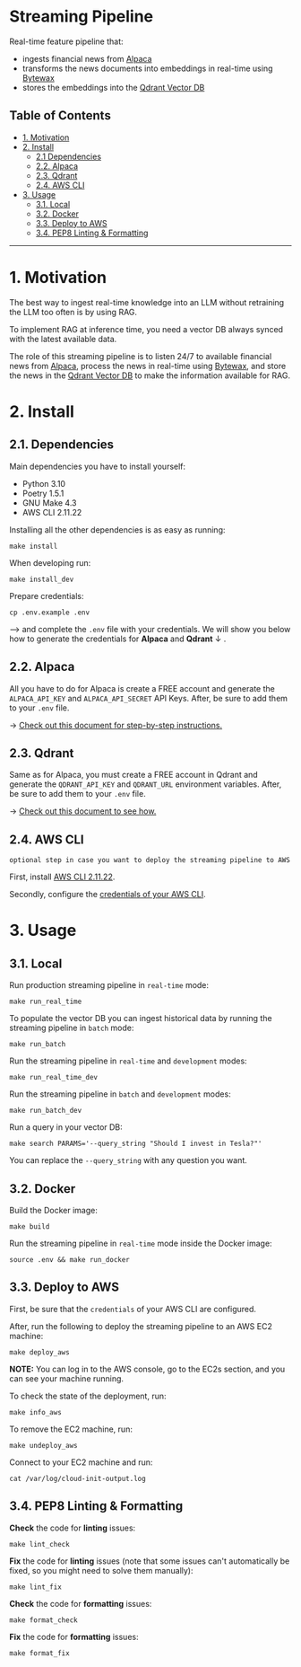 # Streaming Pipeline

Real-time feature pipeline that:
- ingests financial news from [Alpaca](https://alpaca.markets/docs/api-references/market-data-api/news-data/)
- transforms the news documents into embeddings in real-time using [Bytewax](https://github.com/bytewax/bytewax?utm_source=thepauls&utm_medium=partner&utm_content=github)
- stores the embeddings into the [Qdrant Vector DB](https://qdrant.tech/?utm_source=thepauls&utm_medium=partner&utm_content=github)

## Table of Contents

- [1. Motivation](#1-motivation)
- [2. Install](#2-install)
    - [2.1 Dependencies](#21-dependencies)
    - [2.2. Alpaca](#22-alpaca)
    - [2.3. Qdrant](#23-qdrant)
    - [2.4. AWS CLI](#24-aws-cli)
- [3. Usage](#3-usage)
    - [3.1. Local](#31-local)
    - [3.2. Docker](#32-docker)
    - [3.3. Deploy to AWS](#33-deploy-to-aws)
    - [3.4. PEP8 Linting & Formatting](#34-pep8-linting--formatting)

---

# 1. Motivation

The best way to ingest real-time knowledge into an LLM without retraining the LLM too often is by using RAG.

To implement RAG at inference time, you need a vector DB always synced with the latest available data.

The role of this streaming pipeline is to listen 24/7 to available financial news from [Alpaca](https://alpaca.markets/docs/api-references/market-data-api/news-data/), process the news in real-time using [Bytewax](https://github.com/bytewax/bytewax?utm_source=thepauls&utm_medium=partner&utm_content=github), and store the news in the [Qdrant Vector DB](https://qdrant.tech/?utm_source=thepauls&utm_medium=partner&utm_content=github) to make the information available for RAG.


# 2. Install

## 2.1. Dependencies

Main dependencies you have to install yourself:
* Python 3.10
* Poetry 1.5.1
* GNU Make 4.3
* AWS CLI 2.11.22

Installing all the other dependencies is as easy as running:
```shell
make install
```

When developing run:
```shell
make install_dev
```

Prepare credentials:
```shell
cp .env.example .env
```
--> and complete the `.env` file with your credentials. We will show you below how to generate the credentials for **Alpaca** and **Qdrant** ↓ . 


## 2.2. Alpaca

All you have to do for Alpaca is create a FREE account and generate the `ALPACA_API_KEY` and `ALPACA_API_SECRET` API Keys. After, be sure to add them to your `.env` file. 

-> [Check out this document for step-by-step instructions.](https://alpaca.markets/docs/market-data/getting-started/)


## 2.3. Qdrant

Same as for Alpaca, you must create a FREE account in Qdrant and generate the `QDRANT_API_KEY` and `QDRANT_URL` environment variables. After, be sure to add them to your `.env` file.

-> [Check out this document to see how.](https://qdrant.tech/documentation/cloud/authentication/?utm_source=thepauls&utm_medium=partner&utm_content=github)


## 2.4. AWS CLI
`optional step in case you want to deploy the streaming pipeline to AWS`

First, install [AWS CLI 2.11.22](https://docs.aws.amazon.com/cli/latest/userguide/getting-started-install.html).

Secondly, configure the [credentials of your AWS CLI](https://docs.aws.amazon.com/cli/latest/userguide/cli-chap-configure.html). 


# 3. Usage

## 3.1. Local

Run production streaming pipeline in `real-time` mode:
```shell
make run_real_time
```

To populate the vector DB you can ingest historical data by running the streaming pipeline in `batch` mode:
```shell
make run_batch
```

Run the streaming pipeline in `real-time` and `development` modes:
```shell
make run_real_time_dev
```

Run the streaming pipeline in `batch` and `development` modes:
```shell
make run_batch_dev
```

Run a query in your vector DB:
```shell
make search PARAMS='--query_string "Should I invest in Tesla?"'
```
You can replace the `--query_string` with any question you want.


## 3.2. Docker

Build the Docker image:
```shell
make build
```

Run the streaming pipeline in `real-time` mode inside the Docker image:
```shell
source .env && make run_docker
```


## 3.3. Deploy to AWS
First, be sure that the `credentials` of your AWS CLI are configured.

After, run the following to deploy the streaming pipeline to an AWS EC2 machine: 
```shell
make deploy_aws
```

**NOTE:** You can log in to the AWS console, go to the EC2s section, and you can see your machine running.

To check the state of the deployment, run:
```shell
make info_aws
```

To remove the EC2 machine, run:
```shell
make undeploy_aws
```

Connect to your EC2 machine and run:
```
cat /var/log/cloud-init-output.log
```

## 3.4. PEP8 Linting & Formatting

**Check** the code for **linting** issues:
```shell
make lint_check
```

**Fix** the code for **linting** issues (note that some issues can't automatically be fixed, so you might need to solve them manually):
```shell
make lint_fix
```

**Check** the code for **formatting** issues:
```shell
make format_check
```

**Fix** the code for **formatting** issues:
```shell
make format_fix
```

